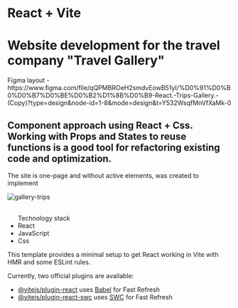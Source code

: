 # React + Vite
<h1>Website development for the travel company "Travel Gallery"</h1>

<p>Figma layout - https://www.figma.com/file/qQPMBROeH2smdvEowB51yI/%D0%91%D0%B0%D0%B7%D0%BE%D0%B2%D1%8B%D0%B9-React.-Trips-Gallery.-(Copy)?type=design&node-id=1-8&mode=design&t=Y532WsqfMnVfXaMk-0

</p>

<h2>Component approach using React + Css.
  Working with Props and States to reuse functions is a good tool for refactoring existing code and optimization.</h2>

<p>The site is one-page and without active elements, was created to implement</p>
<img src="https://github.com/kirafoxy/Trips-gallery-react/assets/136164233/7af1ea17-28fd-4699-bf88-c9304f141be5" alt="gallery-trips">
<br/>
<br/>
<ul>Technology stack
  <li>React</li>
  <li>JavaScript</li>
  <li>Css</li>
</ul>

This template provides a minimal setup to get React working in Vite with HMR and some ESLint rules.

Currently, two official plugins are available:

- [@vitejs/plugin-react](https://github.com/vitejs/vite-plugin-react/blob/main/packages/plugin-react/README.md) uses [Babel](https://babeljs.io/) for Fast Refresh
- [@vitejs/plugin-react-swc](https://github.com/vitejs/vite-plugin-react-swc) uses [SWC](https://swc.rs/) for Fast Refresh
